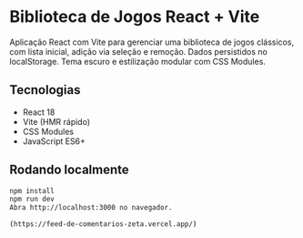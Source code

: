 # Biblioteca de Jogos React + Vite

Aplicação React com Vite para gerenciar uma biblioteca de jogos clássicos, com lista inicial, adição via seleção e remoção. Dados persistidos no localStorage. Tema escuro e estilização modular com CSS Modules.

## Tecnologias

- React 18  
- Vite (HMR rápido)  
- CSS Modules  
- JavaScript ES6+

## Rodando localmente

```bash
npm install
npm run dev
Abra http://localhost:3000 no navegador.

(https://feed-de-comentarios-zeta.vercel.app/)
